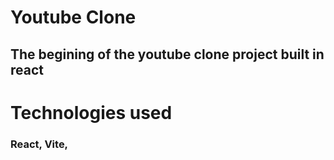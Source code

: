 # Youtube Clone

## The begining of the youtube clone project built in react

# Technologies used

### React, Vite, 
